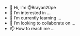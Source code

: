 - 👋 Hi, I’m @Brayan20pe
- 👀 I’m interested in ...
- 🌱 I’m currently learning ...
- 💞️ I’m looking to collaborate on ...
- 📫 How to reach me ...

<!---
Brayan20pe/Brayan20pe is a ✨ special ✨ repository because its `README.md` (this file) appears on your GitHub profile.
You can click the Preview link to take a look at your changes.
--->
